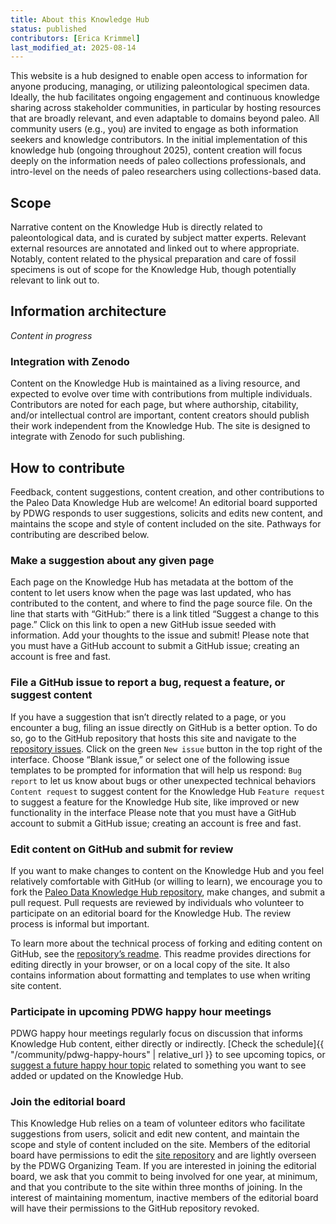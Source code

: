 ```yaml
---
title: About this Knowledge Hub
status: published
contributors: [Erica Krimmel]
last_modified_at: 2025-08-14
---
```


This website is a hub designed to enable open access to information for anyone producing, managing, or utilizing paleontological specimen data. Ideally, the hub facilitates ongoing engagement and continuous knowledge sharing across stakeholder communities, in particular by hosting resources that are broadly relevant, and even adaptable to domains beyond paleo. All community users (e.g., you) are invited to engage as both information seekers and knowledge contributors. In the initial implementation of this knowledge hub (ongoing throughout 2025), content creation will focus deeply on the information needs of paleo collections professionals, and intro-level on the needs of paleo researchers using collections-based data.

## Scope
Narrative content on the Knowledge Hub is directly related to paleontological data, and is curated by subject matter experts. Relevant external resources are annotated and linked out to where appropriate. Notably, content related to the physical preparation and care of fossil specimens is out of scope for the Knowledge Hub, though potentially relevant to link out to.

## Information architecture

_Content in progress_

### Integration with Zenodo
Content on the Knowledge Hub is maintained as a living resource, and expected to evolve over time with contributions from multiple individuals. Contributors are noted for each page, but where authorship, citability, and/or intellectual control are important, content creators should publish their work independent from the Knowledge Hub. The site is designed to integrate with Zenodo for such publishing.

## How to contribute
Feedback, content suggestions, content creation, and other contributions to the Paleo Data Knowledge Hub are welcome! An editorial board supported by PDWG responds to user suggestions, solicits and edits new content, and maintains the scope and style of content included on the site. Pathways for contributing are described below.

### Make a suggestion about any given page
Each page on the Knowledge Hub has metadata at the bottom of the content to let users know when the page was last updated, who has contributed to the content, and where to find the page source file. On the line that starts with “GitHub:” there is a link titled “Suggest a change to this page.” Click on this link to open a new GitHub issue seeded with information. Add your thoughts to the issue and submit! Please note that you must have a GitHub account to submit a GitHub issue; creating an account is free and fast.

### File a GitHub issue to report a bug, request a feature, or suggest content
 If you have a suggestion that isn’t directly related to a page, or you encounter a bug, filing an issue directly on GitHub is a better option. To do so, go to the GitHub repository that hosts this site and navigate to the [repository issues](https://github.com/paleo-data/knowledge-hub/issues). Click on the green `New issue` button in the top right of the interface. Choose “Blank issue,” or select one of the following issue templates to be prompted for information that will help us respond:
`Bug report` to let us know about bugs or other unexpected technical behaviors
`Content request` to suggest content for the Knowledge Hub
`Feature request` to suggest a feature for the Knowledge Hub site, like improved or new functionality in the interface
Please note that you must have a GitHub account to submit a GitHub issue; creating an account is free and fast. 

### Edit content on GitHub and submit for review
If you want to make changes to content on the Knowledge Hub and you feel relatively comfortable with GitHub (or willing to learn), we encourage you to fork the [Paleo Data Knowledge Hub repository](https://github.com/paleo-data/knowledge-hub), make changes, and submit a pull request. Pull requests are reviewed by individuals who volunteer to participate on an editorial board for the Knowledge Hub. The review process is informal but important.

To learn more about the technical process of forking and editing content on GitHub, see the [repository’s readme](https://github.com/paleo-data/knowledge-hub/blob/main/README.md). This readme provides directions for editing directly in your browser, or on a local copy of the site. It also contains information about formatting and templates to use when writing site content.

### Participate in upcoming PDWG happy hour meetings
PDWG happy hour meetings regularly focus on discussion that informs Knowledge Hub content, either directly or indirectly. [Check the schedule]{{ "/community/pdwg-happy-hours" | relative_url }} to see upcoming topics, or [suggest a future happy hour topic](https://github.com/paleo-data/happy-hours/issues/new?template=suggest-happy-hour-topic.md) related to something you want to see added or updated on the Knowledge Hub.

### Join the editorial board
This Knowledge Hub relies on a team of volunteer editors who facilitate suggestions from users, solicit and edit new content, and maintain the scope and style of content included on the site. Members of the editorial board have permissions to edit the [site repository](https://github.com/paleo-data/knowledge-hub) and are lightly overseen by the PDWG Organizing Team. If you are interested in joining the editorial board, we ask that you commit to being involved for one year, at minimum, and that you contribute to the site within three months of joining. In the interest of maintaining momentum, inactive members of the editorial board will have their permissions to the GitHub repository revoked.
